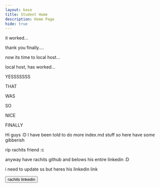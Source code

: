 ```yaml
---
layout: base
title: Student Home 
description: Home Page
hide: true
---
```


it worked...

thank you finally....

now its time to local host...

local host, has worked...

YESSSSSSS

THAT

WAS

SO

NICE

FINALLY

Hi guys :D
I have been told to do more index.md stuff so here have some gibberish

rip rachits friend :c

anyway have rachits github and belows his entire linkedin :D

i need to update ss but heres his linkedin link

<a href="https://www.linkedin.com/in/rachit-jaiswal-a534b5196" target="_blank" class="button">
  <button>rachits linkedin</button>
  </a>
  <style>